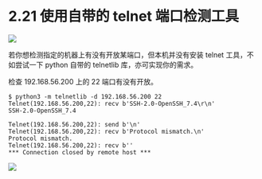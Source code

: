 # 2.21 使用自带的 telnet 端口检测工具

![](http://image.iswbm.com/20200804124133.png)

若你想检测指定的机器上有没有开放某端口，但本机并没有安装 telnet 工具，不如尝试一下 python 自带的 telnetlib 库，亦可实现你的需求。

检查 192.168.56.200 上的 22 端口有没有开放。

```shell
$ python3 -m telnetlib -d 192.168.56.200 22
Telnet(192.168.56.200,22): recv b'SSH-2.0-OpenSSH_7.4\r\n'
SSH-2.0-OpenSSH_7.4

Telnet(192.168.56.200,22): send b'\n'
Telnet(192.168.56.200,22): recv b'Protocol mismatch.\n'
Protocol mismatch.
Telnet(192.168.56.200,22): recv b''
*** Connection closed by remote host ***
```



![](http://image.iswbm.com/20200607174235.png)